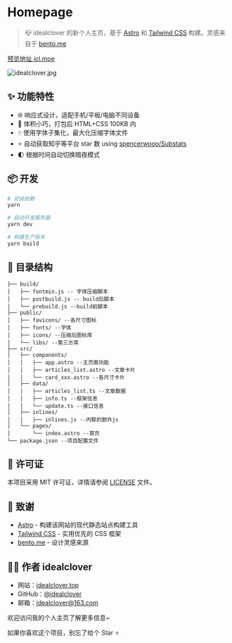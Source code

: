 # Homepage

> 📪 idealclover 的新个人主页，基于 [Astro](https://astro.build/) 和 [Tailwind CSS](https://tailwindcss.com/) 构建。灵感来自于 [bento.me](https://bento.me/)

[预览地址 icl.moe](https://icl.moe)

![idealclover.jpg](https://s2.loli.net/2024/07/16/7d4KYWDmMiAn5CG.jpg)

## ✨ 功能特性
- 🌐 响应式设计，适配手机/平板/电脑不同设备
- 🚀 体积小巧，打包后 HTML+CSS 100KB 内
- 🀄️ 使用字体子集化，最大化压缩字体文件
- ⭐️ 自动获取知乎等平台 star 数 using [spencerwooo/Substats](https://github.com/spencerwooo/Substats)
- 🌓 根据时间自动切换暗夜模式

## 📦 开发

```bash
# 安装依赖
yarn

# 启动开发服务器
yarn dev

# 构建生产版本
yarn build
```

## 📄 目录结构

```
├── build/
│   ├── fontmin.js -- 字体压缩脚本
│   ├── postbuild.js -- build后脚本
│   └── prebuild.js --build前脚本
├── public/
│   ├── favicons/ --各尺寸图标
│   ├── fonts/ --字体
│   ├── icons/ --压缩后图标库
│   └── libs/ --第三方库
├── src/
│   ├── components/
│   │   ├── app.astro --主页面功能
│   │   ├── articles_list.astro --文章卡片
│   │   └── card_xxx.astro --各尺寸卡片
│   ├── data/
│   │   ├── articles_list.ts --文章数据
│   │   ├── info.ts --框架信息
│   │   └── update.ts --接口信息
│   ├── inlines/
│   │   ├── inlines.js --内联的额外js
│   └── pages/
│       └── index.astro --首页
└── package.json --项目配置文件
```

## 📃 许可证

本项目采用 MIT 许可证，详情请参阅 [LICENSE](./LICENSE) 文件。

## 🙏 致谢

- [Astro](https://astro.build/) - 构建该网站的现代静态站点构建工具
- [Tailwind CSS](https://tailwindcss.com/) - 实用优先的 CSS 框架
- [bento.me](https://bento.me/) - 设计灵感来源

## 👨‍💻 作者 idealclover

- 网站：[idealclover.top](https://idealclover.top)
- GitHub：[@idealclover](https://github.com/idealclover)
- 邮箱：idealclover@163.com

欢迎访问我的个人主页了解更多信息~

如果你喜欢这个项目，别忘了给个 Star ⭐️
